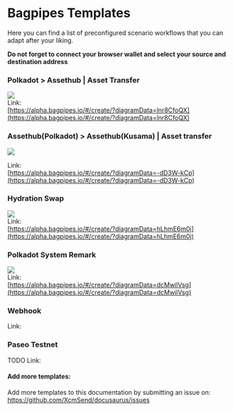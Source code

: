 # Bagpipes Templates   

Here you can find a list of preconfigured scenario workflows that you can adapt after your liking. 

**Do not forget to connect your browser wallet and select your source and destination address**


### Polkadot > Assethub | Asset Transfer 
![](/img/dot_ah.png)   
Link:  
[https://alpha.bagpipes.io/#/create/?diagramData=lnr8CfoQX](https://alpha.bagpipes.io/#/create/?diagramData=lnr8CfoQX)   


### Assethub(Polkadot) > Assethub(Kusama) | Asset transfer
![](/img/dot_ksm.png)  

Link:  
[https://alpha.bagpipes.io/#/create/?diagramData=-dD3W-kCp](https://alpha.bagpipes.io/#/create/?diagramData=-dD3W-kCp)


### Hydration Swap
![](/img/hydration_swap.png)   
Link:  
[https://alpha.bagpipes.io/#/create/?diagramData=hLhmE6m0j](https://alpha.bagpipes.io/#/create/?diagramData=hLhmE6m0j)


### Polkadot System Remark
![](/img/dot_remark.png)   
Link:  
[https://alpha.bagpipes.io/#/create/?diagramData=dcMwilVsg](https://alpha.bagpipes.io/#/create/?diagramData=dcMwilVsg)


### Webhook  

Link:  


### Paseo Testnet  
TODO
Link:  


#### Add more templates:  
Add more templates to this documentation by submitting an issue on:  
https://github.com/XcmSend/docusaurus/issues   
 
